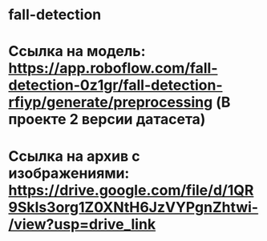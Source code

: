 # fall-detection

# Ссылка на модель: https://app.roboflow.com/fall-detection-0z1gr/fall-detection-rfiyp/generate/preprocessing (В проекте 2 версии датасета)
# Ссылка на архив с изображениями: https://drive.google.com/file/d/1QR9SkIs3org1Z0XNtH6JzVYPgnZhtwi-/view?usp=drive_link
